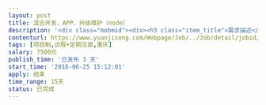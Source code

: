 ```yaml
---                
layout: post       
title: 混合开发，APP，升级维护（node）           
description: '<div class="mobmid"><div><h3 class="item_title">需求描述</h3><p>长期维护升级，已经基本完成，有前端，主要寻负责后端部分的合作者，希望可以当面沟通，长期维护，每个月加10%的费用，效果不错可以翻倍。<br/>技术要求：webapp+node+mysql；</p></div><!--info end--></div>'     
contenturl: https://www.yuanjisong.com/Webpage/Job/../Job/detail/jobid/101618      
tags: [项目制,远程+定期见面,重庆]            
salary: 7500元          
publish_time: '已发布 3 天'         
start_time: '2018-06-25 15:12:01'           
apply: 结束                   
time_range: 15天              
status: 已完成                  
---                 
```

